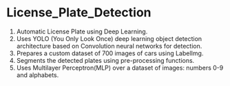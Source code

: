 # License_Plate_Detection

1) Automatic License Plate using Deep Learning.<br>
2) Uses YOLO (You Only Look Once) deep learning object detection architecture based on Convolution neural networks for detection.<br>
3) Prepares a custom dataset of 700 images of cars using LabelImg.<br>
4) Segments the detected plates using pre-processing functions.<br>
5) Uses Multilayer Perceptron(MLP) over a dataset of images: numbers 0-9 and alphabets.<br>
